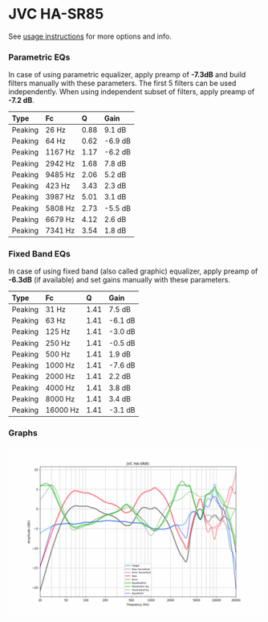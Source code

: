 # JVC HA-SR85
See [usage instructions](https://github.com/jaakkopasanen/AutoEq#usage) for more options and info.

### Parametric EQs
In case of using parametric equalizer, apply preamp of **-7.3dB** and build filters manually
with these parameters. The first 5 filters can be used independently.
When using independent subset of filters, apply preamp of **-7.2 dB**.

| Type    | Fc      |    Q | Gain    |
|:--------|:--------|:-----|:--------|
| Peaking | 26 Hz   | 0.88 | 9.1 dB  |
| Peaking | 64 Hz   | 0.62 | -6.9 dB |
| Peaking | 1167 Hz | 1.17 | -6.2 dB |
| Peaking | 2942 Hz | 1.68 | 7.8 dB  |
| Peaking | 9485 Hz | 2.06 | 5.2 dB  |
| Peaking | 423 Hz  | 3.43 | 2.3 dB  |
| Peaking | 3987 Hz | 5.01 | 3.1 dB  |
| Peaking | 5808 Hz | 2.73 | -5.5 dB |
| Peaking | 6679 Hz | 4.12 | 2.6 dB  |
| Peaking | 7341 Hz | 3.54 | 1.8 dB  |

### Fixed Band EQs
In case of using fixed band (also called graphic) equalizer, apply preamp of **-6.3dB**
(if available) and set gains manually with these parameters.

| Type    | Fc       |    Q | Gain    |
|:--------|:---------|:-----|:--------|
| Peaking | 31 Hz    | 1.41 | 7.5 dB  |
| Peaking | 63 Hz    | 1.41 | -6.1 dB |
| Peaking | 125 Hz   | 1.41 | -3.0 dB |
| Peaking | 250 Hz   | 1.41 | -0.5 dB |
| Peaking | 500 Hz   | 1.41 | 1.9 dB  |
| Peaking | 1000 Hz  | 1.41 | -7.6 dB |
| Peaking | 2000 Hz  | 1.41 | 2.2 dB  |
| Peaking | 4000 Hz  | 1.41 | 3.8 dB  |
| Peaking | 8000 Hz  | 1.41 | 3.4 dB  |
| Peaking | 16000 Hz | 1.41 | -3.1 dB |

### Graphs
![](./JVC%20HA-SR85.png)